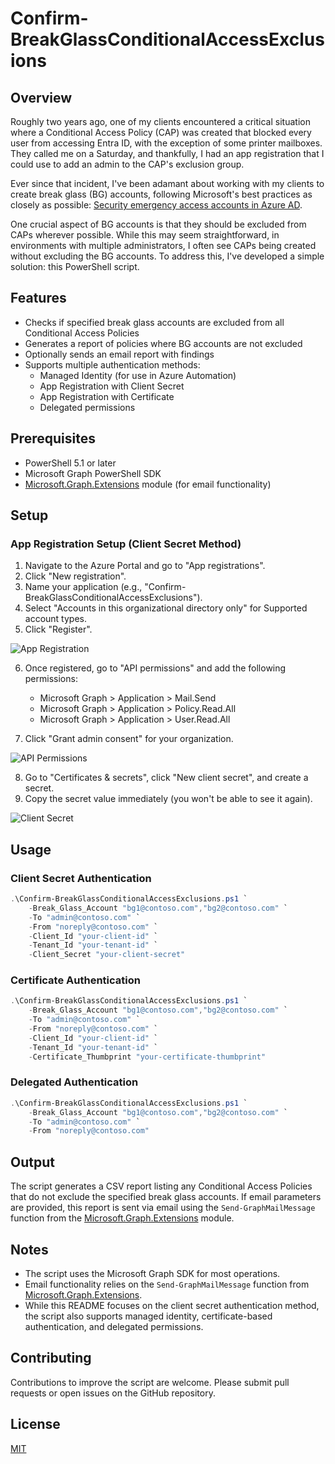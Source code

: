 # Confirm-BreakGlassConditionalAccessExclusions

## Overview

Roughly two years ago, one of my clients encountered a critical situation where a Conditional Access Policy (CAP) was created that blocked every user from accessing Entra ID, with the exception of some printer mailboxes. They called me on a Saturday, and thankfully, I had an app registration that I could use to add an admin to the CAP's exclusion group.

Ever since that incident, I've been adamant about working with my clients to create break glass (BG) accounts, following Microsoft's best practices as closely as possible: [Security emergency access accounts in Azure AD](https://learn.microsoft.com/en-us/entra/identity/role-based-access-control/security-emergency-access).

One crucial aspect of BG accounts is that they should be excluded from CAPs wherever possible. While this may seem straightforward, in environments with multiple administrators, I often see CAPs being created without excluding the BG accounts. To address this, I've developed a simple solution: this PowerShell script.

## Features

- Checks if specified break glass accounts are excluded from all Conditional Access Policies
- Generates a report of policies where BG accounts are not excluded
- Optionally sends an email report with findings
- Supports multiple authentication methods:
  - Managed Identity (for use in Azure Automation)
  - App Registration with Client Secret
  - App Registration with Certificate
  - Delegated permissions

## Prerequisites

- PowerShell 5.1 or later
- Microsoft Graph PowerShell SDK
- [Microsoft.Graph.Extensions](https://github.com/thetolkienblackguy/Microsoft.Graph.Extensions/tree/main) module (for email functionality)

## Setup

### App Registration Setup (Client Secret Method)

1. Navigate to the Azure Portal and go to "App registrations".
2. Click "New registration".
3. Name your application (e.g., "Confirm-BreakGlassConditionalAccessExclusions").
4. Select "Accounts in this organizational directory only" for Supported account types.
5. Click "Register".

![App Registration](path_to_image3.png)

6. Once registered, go to "API permissions" and add the following permissions:
   - Microsoft Graph > Application > Mail.Send
   - Microsoft Graph > Application > Policy.Read.All
   - Microsoft Graph > Application > User.Read.All

7. Click "Grant admin consent" for your organization.

![API Permissions](path_to_image2.png)

8. Go to "Certificates & secrets", click "New client secret", and create a secret.
9. Copy the secret value immediately (you won't be able to see it again).

![Client Secret](path_to_image1.png)

## Usage

### Client Secret Authentication

```powershell
.\Confirm-BreakGlassConditionalAccessExclusions.ps1 `
    -Break_Glass_Account "bg1@contoso.com","bg2@contoso.com" `
    -To "admin@contoso.com" `
    -From "noreply@contoso.com" `
    -Client_Id "your-client-id" `
    -Tenant_Id "your-tenant-id" `
    -Client_Secret "your-client-secret"
```

### Certificate Authentication

```powershell
.\Confirm-BreakGlassConditionalAccessExclusions.ps1 `
    -Break_Glass_Account "bg1@contoso.com","bg2@contoso.com" `
    -To "admin@contoso.com" `
    -From "noreply@contoso.com" `
    -Client_Id "your-client-id" `
    -Tenant_Id "your-tenant-id" `
    -Certificate_Thumbprint "your-certificate-thumbprint"
```

### Delegated Authentication

```powershell
.\Confirm-BreakGlassConditionalAccessExclusions.ps1 `
    -Break_Glass_Account "bg1@contoso.com","bg2@contoso.com" `
    -To "admin@contoso.com" `
    -From "noreply@contoso.com"
```

## Output

The script generates a CSV report listing any Conditional Access Policies that do not exclude the specified break glass accounts. If email parameters are provided, this report is sent via email using the `Send-GraphMailMessage` function from the [Microsoft.Graph.Extensions](https://github.com/thetolkienblackguy/Microsoft.Graph.Extensions/tree/main) module.

## Notes

- The script uses the Microsoft Graph SDK for most operations.
- Email functionality relies on the `Send-GraphMailMessage` function from [Microsoft.Graph.Extensions](https://github.com/thetolkienblackguy/Microsoft.Graph.Extensions/tree/main).
- While this README focuses on the client secret authentication method, the script also supports managed identity, certificate-based authentication, and delegated permissions.

## Contributing

Contributions to improve the script are welcome. Please submit pull requests or open issues on the GitHub repository.

## License

[MIT](https://github.com/thetolkienblackguy/EntraIdManagement/blob/main/LICENSE)